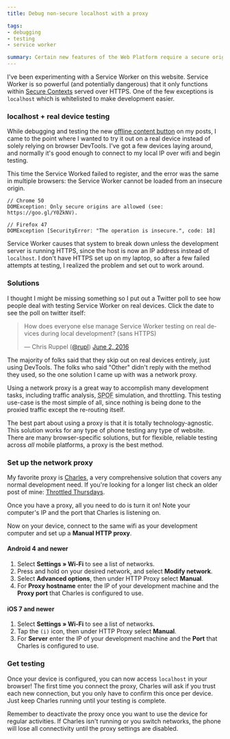 ```yaml
---
title: Debug non-secure localhost with a proxy

tags:
- debugging
- testing
- service worker

summary: Certain new features of the Web Platform require a secure origin, complicating local development and testing. Use a network proxy to make testing localhost on real devices easy!
---
```


I've been experimenting with a Service Worker on this website. Service Worker is so powerful (and potentially dangerous) that it only functions within [Secure Contexts](https://www.w3.org/TR/secure-contexts/) served over HTTPS. One of the few exceptions is `localhost` which is whitelisted to make development easier.

### localhost + real device testing

While debugging and testing the new [offline content button](https://chrisruppel.com/blog/service-worker-offline-content/) on my posts, I came to the point where I wanted to try it out on a real device instead of solely relying on browser DevTools. I've got a few devices laying around, and normally it's good enough to connect to my local IP over wifi and begin testing.

This time the Service Worked failed to register, and the error was the same in multiple browsers: the Service Worker cannot be loaded from an insecure origin.

```
// Chrome 50
DOMException: Only secure origins are allowed (see: https://goo.gl/Y0ZkNV).

// Firefox 47
DOMException [SecurityError: "The operation is insecure.", code: 18]
```


Service Worker causes that system to break down unless the development server is running HTTPS, since the host is now an IP address instead of `localhost`. I don't have HTTPS set up on my laptop, so after a few failed attempts at testing, I realized the problem and set out to work around.


### Solutions

I thought I might be missing something so I put out a Twitter poll to see how people deal with testing Service Worker on real devices. Click the date to see the poll on twitter itself:

<blockquote class="twitter-tweet" data-lang="en"><p lang="en" dir="ltr">How does everyone else manage Service Worker testing on real devices during local development? (sans HTTPS)</p><p>&mdash; Chris Ruppel (<a href="https://twitter.com/rupl">@rupl</a>) <a href="https://twitter.com/rupl/status/738164517599739909">June 2, 2016</a></p></blockquote>

The majority of folks said that they skip out on real devices entirely, just using DevTools. The folks who said "Other" didn't reply with the method they used, so the one solution I came up with was a network proxy.

Using a network proxy is a great way to accomplish many development tasks, including traffic analysis, <abbr title="Single point of failure">SPOF</abbr> simulation, and throttling. This testing use-case is the most simple of all, since nothing is being done to the proxied traffic except the re-routing itself.

The best part about using a proxy is that it is totally technology-agnostic. This solution works for any type of phone testing any type of website. There are many browser-specific solutions, but for flexible, reliable testing across _all_ mobile platforms, a proxy is the best method.

### Set up the network proxy

My favorite proxy is [Charles](https://www.charlesproxy.com/), a very comprehensive solution that covers any normal development need. If you're looking for a longer list check an older post of mine: [Throttled Thursdays](https://fourkitchens.com/blog/article/throttled-thursdays).

Once you have a proxy, all you need to do is turn it on! Note your computer's IP and the port that Charles is listening on.

Now on your device, connect to the same wifi as your development computer and set up a **Manual HTTP proxy**.

#### Android 4 and newer

1. Select **Settings » Wi-Fi** to see a list of networks.
2. Press and hold on your desired network, and select **Modify network**.
3. Select **Advanced options**, then under HTTP Proxy select **Manual**.
4. For **Proxy hostname** enter the IP of your development machine and the **Proxy port** that Charles is configured to use.

#### iOS 7 and newer

1. Select **Settings » Wi-Fi** to see a list of networks.
2. Tap the `(i)` icon, then under HTTP Proxy select **Manual**.
3. For **Server** enter the IP of your development machine and the **Port** that Charles is configured to use.

### Get testing

Once your device is configured, you can now access `localhost` in your browser! The first time you connect the proxy, Charles will ask if you trust each new connection, but you only have to confirm this once per device. Just keep Charles running until your testing is complete.

<aside class="warning">
<p>Remember to deactivate the proxy once you want to use the device for regular activities. If Charles isn't running or you switch networks, the phone will lose all connectivity until the proxy settings are disabled.</p>
</aside>
